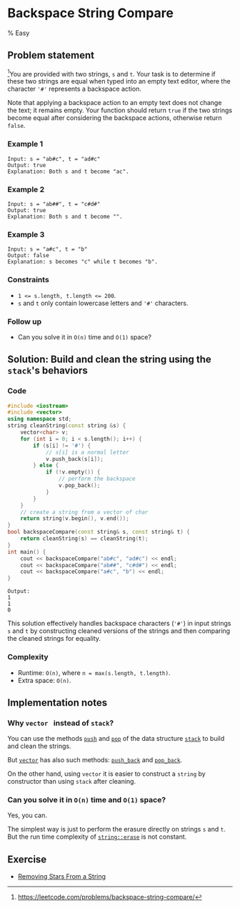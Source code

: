 # Backspace String Compare
% Easy
## Problem statement

[^url]You are provided with two strings, `s` and `t`. Your task is to determine if these two strings are equal when typed into an empty text editor, where the character `'#'` represents a backspace action.

Note that applying a backspace action to an empty text does not change the text; it remains empty. Your function should return `true` if the two strings become equal after considering the backspace actions, otherwise return `false`. 

[^url]: https://leetcode.com/problems/backspace-string-compare/ 
### Example 1
```text
Input: s = "ab#c", t = "ad#c"
Output: true
Explanation: Both s and t become "ac".
```

### Example 2
```text
Input: s = "ab##", t = "c#d#"
Output: true
Explanation: Both s and t become "".
```

### Example 3
```text
Input: s = "a#c", t = "b"
Output: false
Explanation: s becomes "c" while t becomes "b".
``` 

### Constraints

* `1 <= s.length, t.length <= 200`.
* `s` and `t` only contain lowercase letters and `'#'` characters.
 

### Follow up
* Can you solve it in `O(n)` time and `O(1)` space?

## Solution: Build and clean the string using the `stack`'s behaviors

### Code
```cpp
#include <iostream>
#include <vector>
using namespace std;
string cleanString(const string &s) {
    vector<char> v;
    for (int i = 0; i < s.length(); i++) {
        if (s[i] != '#') { 
            // s[i] is a normal letter
            v.push_back(s[i]);
        } else {
            if (!v.empty()) {
                // perform the backspace
                v.pop_back();
            }
        }
    }
    // create a string from a vector of char
    return string(v.begin(), v.end());
}
bool backspaceCompare(const string& s, const string& t) {
    return cleanString(s) == cleanString(t);
}
int main() {
    cout << backspaceCompare("ab#c", "ad#c") << endl;
    cout << backspaceCompare("ab##", "c#d#") << endl;
    cout << backspaceCompare("a#c", "b") << endl;
}
```
```text
Output:
1
1
0
```

This solution effectively handles backspace characters (`'#'`) in input strings `s` and `t` by constructing cleaned versions of the strings and then comparing the cleaned strings for equality.

### Complexity

* Runtime: `O(n)`, where `n = max(s.length, t.length)`.
* Extra space: `O(n)`. 

##  Implementation notes

### Why `vector ` instead of `stack`?

You can use the methods [`push`](https://en.cppreference.com/w/cpp/container/stack/push) and [`pop`](https://en.cppreference.com/w/cpp/container/stack/pop) of the data structure [`stack`](https://en.cppreference.com/w/cpp/container/stack) to build and clean the strings. 

But [`vector`](https://en.cppreference.com/w/cpp/container/vector) has also such methods: [`push_back`](https://en.cppreference.com/w/cpp/container/vector/push_back) and [`pop_back`](https://en.cppreference.com/w/cpp/container/vector/pop_back).

On the other hand, using `vector` it is easier to construct a `string` by constructor than using `stack` after cleaning.

### Can you solve it in `O(n)` time and `O(1)` space?

Yes, you can. 

The simplest way is just to perform the erasure directly on strings `s` and `t`. But the run time complexity of [`string::erase`](https://en.cppreference.com/w/cpp/string/basic_string/erase)  is not constant.



## Exercise
- [Removing Stars From a String](https://leetcode.com/problems/removing-stars-from-a-string/)